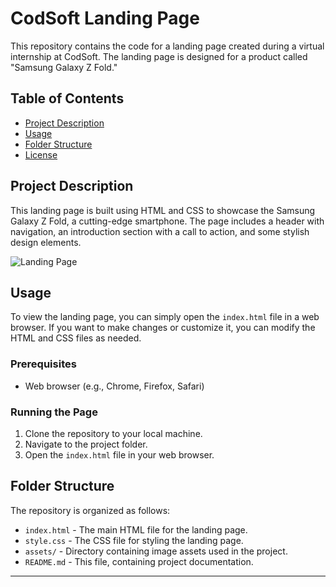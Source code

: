 # CodSoft Landing Page

This repository contains the code for a landing page created during a virtual internship at CodSoft. The landing page is designed for a product called "Samsung Galaxy Z Fold."

## Table of Contents
- [Project Description](#project-description)
- [Usage](#usage)
- [Folder Structure](#folder-structure)
- [License](#license)

## Project Description
This landing page is built using HTML and CSS to showcase the Samsung Galaxy Z Fold, a cutting-edge smartphone. The page includes a header with navigation, an introduction section with a call to action, and some stylish design elements.

![Landing Page](/assets/screenshot.png)

## Usage
To view the landing page, you can simply open the `index.html` file in a web browser. If you want to make changes or customize it, you can modify the HTML and CSS files as needed.

### Prerequisites
- Web browser (e.g., Chrome, Firefox, Safari)

### Running the Page
1. Clone the repository to your local machine.
2. Navigate to the project folder.
3. Open the `index.html` file in your web browser.

## Folder Structure
The repository is organized as follows:
- `index.html` - The main HTML file for the landing page.
- `style.css` - The CSS file for styling the landing page.
- `assets/` - Directory containing image assets used in the project.
- `README.md` - This file, containing project documentation.

---
